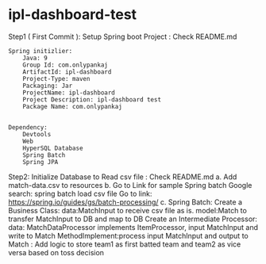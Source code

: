 # ipl-dashboard-test
Step1 ( First Commit ): Setup Spring boot Project : Check README.md
	
	Spring initizlier:
		Java: 9
		Group Id: com.onlypankaj
		ArtifactId: ipl-dashboard
		Project-Type: maven
		Packaging: Jar
		ProjectName: ipl-dashboard
		Project Description: ipl-dashboard test
		Package Name: com.onlypankaj
	
	
	Dependency:
		Devtools
		Web
		HyperSQL Database
		Spring Batch
		Spring JPA
		
Step2: Initialize Database to Read csv file : Check README.md
a. Add match-data.csv to resources
b. Go to Link for sample Spring batch 
	Google search: spring batch load csv file
	Go to link: https://spring.io/guides/gs/batch-processing/
c. Spring Batch: 
		Create a Business Class: 
			data:MatchInput to receive csv file as is.
			model:Match to transfer MatchInput to DB and map to DB
		Create an Intermediate Processor:
			data: MatchDataProcessor implements ItemProcessor, input MatchInput and write to Match
					MethodImplement:process input MatchInput and output to Match
				: Add logic to store team1 as first batted team and team2 as vice versa based on toss decision
				
				
					
					
					
	
	

